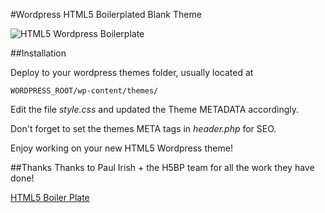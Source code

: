 #Wordpress HTML5 Boilerplated Blank Theme

![HTML5 Wordpress Boilerplate](https://github.com/daylerees/wordpress-html5-boilerplated/raw/master/screenshot.png)

##Installation

Deploy to your wordpress themes folder, usually located at

```
WORDPRESS_ROOT/wp-content/themes/
```

Edit the file *style.css* and updated the Theme METADATA accordingly.

Don't forget to set the themes META tags in *header.php* for SEO.

Enjoy working on your new HTML5 Wordpress theme!

##Thanks
Thanks to Paul Irish + the H5BP team for all the work they have done!

[HTML5 Boiler Plate](https://github.com/paulirish/html5-boilerplate)